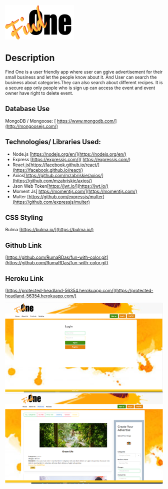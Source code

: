 ![image](./images/logo-1.png)

# Description
Find One is a user friendly app where user can ggive advertisement for their small business and let the people know about it.  And User can search the business about  categories.They can also search about different recipes.
It is a secure app only people who is sign up can access the event  and event owner have right to delete event.

## Database Use
 MongoDB / Mongoose: [ https://www.mongodb.com/](http://mongoosejs.com/)

## Technologies/ Libraries Used:
   * Node.js [https://nodejs.org/en/](https://nodejs.org/en/)
   * Express [https://expressjs.com/]( https://expressjs.com/)
   * React.js[https://facebook.github.io/react/](https://facebook.github.io/react/)
   * Axios[https://github.com/mzabriskie/axios/](https://github.com/mzabriskie/axios/)
   * Json Web Token[https://jwt.io/](https://jwt.io/)
   * Moment Js[ https://momentjs.com/](https://momentjs.com/)
   * Multer [https://github.com/expressjs/multer](https://github.com/expressjs/multer)

## CSS Styling

 Bulma [https://bulma.io/](https://bulma.io/)


## Github Link
    
[https://github.com/RumaRDas/fun-with-color.git](https://github.com/RumaRDas/fun-with-color.git)

## Heroku Link
 [https://protected-headland-56354.herokuapp.com/](https://protected-headland-56354.herokuapp.com/)

![Page View](./images/pic_2.png)
![Page View](./images/pic_1.png)

     



   
   



        



